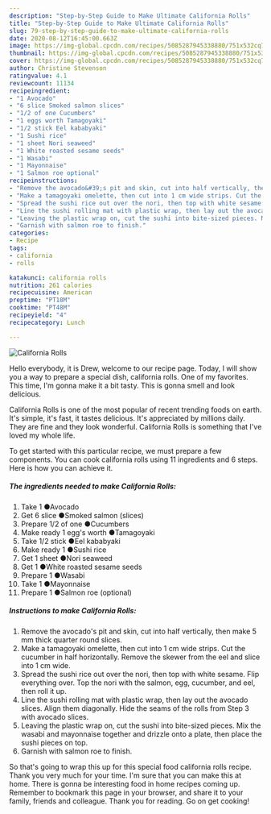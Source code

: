 ```yaml
---
description: "Step-by-Step Guide to Make Ultimate California Rolls"
title: "Step-by-Step Guide to Make Ultimate California Rolls"
slug: 79-step-by-step-guide-to-make-ultimate-california-rolls
date: 2020-08-12T16:45:00.663Z
image: https://img-global.cpcdn.com/recipes/5085287945338880/751x532cq70/california-rolls-recipe-main-photo.jpg
thumbnail: https://img-global.cpcdn.com/recipes/5085287945338880/751x532cq70/california-rolls-recipe-main-photo.jpg
cover: https://img-global.cpcdn.com/recipes/5085287945338880/751x532cq70/california-rolls-recipe-main-photo.jpg
author: Christine Stevenson
ratingvalue: 4.1
reviewcount: 11134
recipeingredient:
- "1 Avocado"
- "6 slice Smoked salmon slices"
- "1/2 of one Cucumbers"
- "1 eggs worth Tamagoyaki"
- "1/2 stick Eel kababyaki"
- "1 Sushi rice"
- "1 sheet Nori seaweed"
- "1 White roasted sesame seeds"
- "1 Wasabi"
- "1 Mayonnaise"
- "1 Salmon roe optional"
recipeinstructions:
- "Remove the avocado&#39;s pit and skin, cut into half vertically, then make 5 mm thick quarter round slices."
- "Make a tamagoyaki omelette, then cut into 1 cm wide strips. Cut the cucumber in half horizontally. Remove the skewer from the eel and slice into 1 cm wide."
- "Spread the sushi rice out over the nori, then top with white sesame. Flip everything over. Top the nori with the salmon, egg, cucumber, and eel, then roll it up."
- "Line the sushi rolling mat with plastic wrap, then lay out the avocado slices. Align them diagonally. Hide the seams of the rolls from Step 3 with avocado slices."
- "Leaving the plastic wrap on, cut the sushi into bite-sized pieces. Mix the wasabi and mayonnaise together and drizzle onto a plate, then place the sushi pieces on top."
- "Garnish with salmon roe to finish."
categories:
- Recipe
tags:
- california
- rolls

katakunci: california rolls 
nutrition: 261 calories
recipecuisine: American
preptime: "PT18M"
cooktime: "PT48M"
recipeyield: "4"
recipecategory: Lunch

---
```



![California Rolls](https://img-global.cpcdn.com/recipes/5085287945338880/751x532cq70/california-rolls-recipe-main-photo.jpg)

Hello everybody, it is Drew, welcome to our recipe page. Today, I will show you a way to prepare a special dish, california rolls. One of my favorites. This time, I'm gonna make it a bit tasty. This is gonna smell and look delicious.



California Rolls is one of the most popular of recent trending foods on earth. It's simple, it's fast, it tastes delicious. It's appreciated by millions daily. They are fine and they look wonderful. California Rolls is something that I've loved my whole life.


To get started with this particular recipe, we must prepare a few components. You can cook california rolls using 11 ingredients and 6 steps. Here is how you can achieve it.

<!--inarticleads1-->

##### The ingredients needed to make California Rolls:

1. Take 1 ●Avocado
1. Get 6 slice ●Smoked salmon (slices)
1. Prepare 1/2 of one ●Cucumbers
1. Make ready 1 egg&#39;s worth ●Tamagoyaki
1. Take 1/2 stick ●Eel kababyaki
1. Make ready 1 ●Sushi rice
1. Get 1 sheet ●Nori seaweed
1. Get 1 ●White roasted sesame seeds
1. Prepare 1 ●Wasabi
1. Take 1 ●Mayonnaise
1. Prepare 1 ●Salmon roe (optional)




<!--inarticleads2-->

##### Instructions to make California Rolls:

1. Remove the avocado&#39;s pit and skin, cut into half vertically, then make 5 mm thick quarter round slices.
1. Make a tamagoyaki omelette, then cut into 1 cm wide strips. Cut the cucumber in half horizontally. Remove the skewer from the eel and slice into 1 cm wide.
1. Spread the sushi rice out over the nori, then top with white sesame. Flip everything over. Top the nori with the salmon, egg, cucumber, and eel, then roll it up.
1. Line the sushi rolling mat with plastic wrap, then lay out the avocado slices. Align them diagonally. Hide the seams of the rolls from Step 3 with avocado slices.
1. Leaving the plastic wrap on, cut the sushi into bite-sized pieces. Mix the wasabi and mayonnaise together and drizzle onto a plate, then place the sushi pieces on top.
1. Garnish with salmon roe to finish.




So that's going to wrap this up for this special food california rolls recipe. Thank you very much for your time. I'm sure that you can make this at home. There is gonna be interesting food in home recipes coming up. Remember to bookmark this page in your browser, and share it to your family, friends and colleague. Thank you for reading. Go on get cooking!
